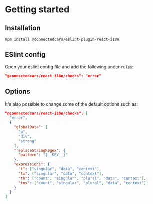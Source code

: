 # Getting started

## Installation

`npm install @connectedcars/eslint-plugin-react-i18n`

## ESlint config

Open your eslint config file and add the following under `rules`:

```json
"@connectedcars/react-i18n/checks": "error"
```

## Options

It's also possible to change some of the default options such as:

```json
"@connectedcars/react-i18n/checks": [
  "error",
  {
    "globalData": [
      "p",
      "div",
      "strong"
    ],
    "replaceStringRegex": {
      "pattern": "{__KEY__}"
    },
    "expressions": {
      "t": ["singular", "data", "context"],
      "tx": ["singular", "data", "context"],
      "tn": ["count", "singular", "plural", "data", "context"],
      "tnx": ["count", "singular", "plural", "data", "context"],
    }
  }
]
```
